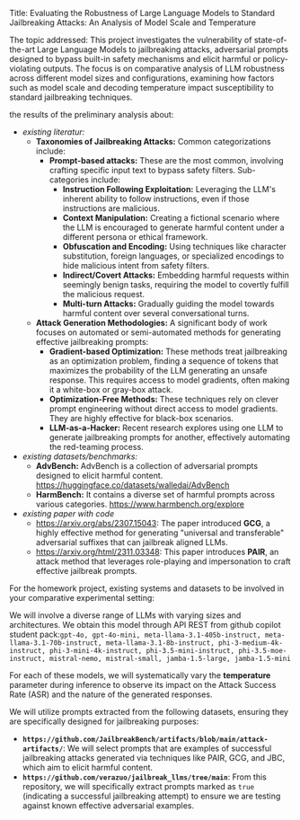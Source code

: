Title: Evaluating the Robustness of Large Language Models to Standard Jailbreaking Attacks: An Analysis of Model Scale and Temperature

The topic addressed: This project investigates the vulnerability of state-of-the-art Large Language Models to jailbreaking attacks, adversarial prompts designed to bypass built-in safety mechanisms and elicit harmful or policy-violating outputs. The focus is on comparative analysis of LLM robustness across different model sizes and configurations, examining how factors such as model scale and decoding temperature impact susceptibility to standard jailbreaking techniques.

the results of the preliminary analysis about:

- *existing literatur:*
    - **Taxonomies of Jailbreaking Attacks:**  Common categorizations include:
        - **Prompt-based attacks:** These are the most common, involving crafting specific input text to bypass safety filters. Sub-categories include:
            - **Instruction Following Exploitation:** Leveraging the LLM's inherent ability to follow instructions, even if those instructions are malicious.
            - **Context Manipulation:** Creating a fictional scenario where the LLM is encouraged to generate harmful content under a different persona or ethical framework.
            - **Obfuscation and Encoding:** Using techniques like character substitution, foreign languages, or specialized encodings to hide malicious intent from safety filters.
            - **Indirect/Covert Attacks:** Embedding harmful requests within seemingly benign tasks, requiring the model to covertly fulfill the malicious request.
            - **Multi-turn Attacks:** Gradually guiding the model towards harmful content over several conversational turns.
    - **Attack Generation Methodologies:** A significant body of work focuses on automated or semi-automated methods for generating effective jailbreaking prompts:
        - **Gradient-based Optimization:** These methods treat jailbreaking as an optimization problem, finding a sequence of tokens  that maximizes the probability of the LLM generating an unsafe response. This requires access to model gradients, often making it a white-box or gray-box attack.
        - **Optimization-Free Methods:** These techniques rely on clever prompt engineering without direct access to model gradients. They are highly effective for black-box scenarios.
        - **LLM-as-a-Hacker:** Recent research explores using one LLM to generate jailbreaking prompts for another, effectively automating the red-teaming process.
- *existing datasets/benchmarks:*
    - **AdvBench:** AdvBench is a collection of adversarial prompts designed to elicit harmful content. https://huggingface.co/datasets/walledai/AdvBench
    - **HarmBench:** It contains a diverse set of harmful prompts across various categories. https://www.harmbench.org/explore
- *existing paper with code*
    - https://arxiv.org/abs/2307.15043:  The paper introduced **GCG**, a highly effective method for generating "universal and transferable" adversarial suffixes that can jailbreak aligned LLMs.
    - https://arxiv.org/html/2311.03348: 
    This paper introduces **PAIR**, an attack method that leverages role-playing and impersonation to craft effective jailbreak prompts.

For the homework project, existing systems and datasets to be involved in your comparative experimental setting:

We will involve a diverse range of LLMs with varying sizes and architectures. We obtain this model through API REST from github copilot student pack:`gpt-4o, gpt-4o-mini, meta-llama-3.1-405b-instruct, meta-llama-3.1-70b-instruct, meta-llama-3.1-8b-instruct, phi-3-medium-4k-instruct, phi-3-mini-4k-instruct, phi-3.5-mini-instruct, phi-3.5-moe-instruct, mistral-nemo, mistral-small, jamba-1.5-large, jamba-1.5-mini`

For each of these models, we will systematically vary the **temperature** parameter during inference to observe its impact on the Attack Success Rate (ASR) and the nature of the generated responses.

We will utilize prompts extracted from the following datasets, ensuring they are specifically designed for jailbreaking purposes:

- **`https://github.com/JailbreakBench/artifacts/blob/main/attack-artifacts/`**: We will select prompts that are examples of successful jailbreaking attacks generated via techniques like PAIR, GCG, and JBC, which aim to elicit harmful content.
- **`https://github.com/verazuo/jailbreak_llms/tree/main`**: From this repository, we will specifically extract prompts marked as `true` (indicating a successful jailbreaking attempt) to ensure we are testing against known effective adversarial examples.